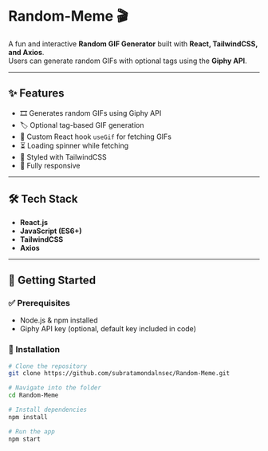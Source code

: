 # Random-Meme 🎬

A fun and interactive **Random GIF Generator** built with **React, TailwindCSS, and Axios**.  
Users can generate random GIFs with optional tags using the **Giphy API**.  

---

## ✨ Features
- 🎞️ Generates random GIFs using Giphy API  
- 🏷️ Optional tag-based GIF generation  
- 🔄 Custom React hook `useGif` for fetching GIFs  
- ⏳ Loading spinner while fetching  
- 🎨 Styled with TailwindCSS  
- 📱 Fully responsive  

---

## 🛠 Tech Stack
- **React.js**  
- **JavaScript (ES6+)**  
- **TailwindCSS**  
- **Axios**  

---

## 🚀 Getting Started

### ✅ Prerequisites
- Node.js & npm installed
- Giphy API key (optional, default key included in code)

### 🔧 Installation
```bash
# Clone the repository
git clone https://github.com/subratamondalnsec/Random-Meme.git

# Navigate into the folder
cd Random-Meme

# Install dependencies
npm install

# Run the app
npm start
